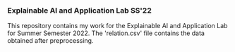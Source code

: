 ### Explainable AI and Application Lab SS'22

This repository contains my work for the Explainable AI and Application Lab for Summer Semester 2022. The 'relation.csv' file contains the data obtained after preprocessing.